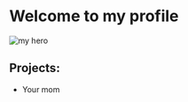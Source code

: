 # Welcome to my profile
![my hero](https://www.azquotes.com/picture-quotes/quote-for-me-to-say-i-wasn-t-a-genius-i-d-just-be-lying-to-you-and-to-myself-kanye-west-86-97-06.jpg)

## Projects:
* Your mom
